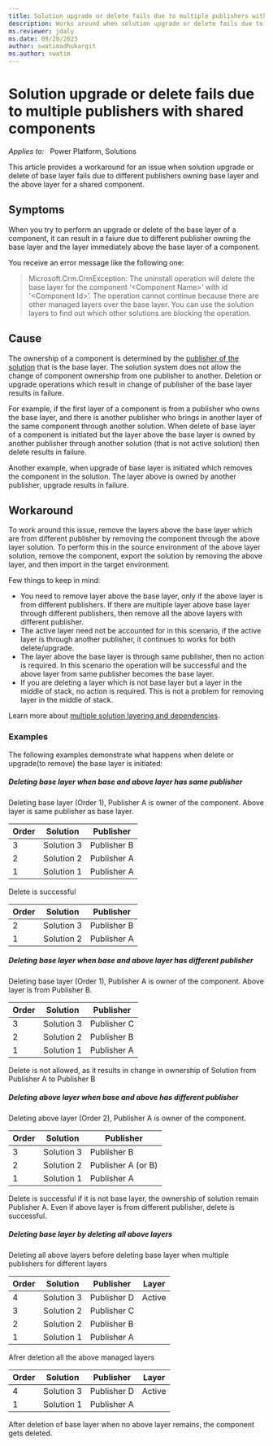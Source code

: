 ```yaml
---
title: Solution upgrade or delete fails due to multiple publishers with shared components
description: Works around when solution upgrade or delete fails due to multiple publishers with shared components
ms.reviewer: jdaly
ms.date: 09/20/2023
author: swatimadhukargit
ms.author: swatim
---
```

# Solution upgrade or delete fails due to multiple publishers with shared components

_Applies to:_ &nbsp; Power Platform, Solutions

This article provides a workaround for an issue when solution upgrade or delete of base layer fails due to different publishers owning base layer and the above layer for a shared component.

## Symptoms

When you try to perform an upgrade or delete of the base layer of a component, it can result in a faiure due to different publisher owning the base layer and the layer immediately above the base layer of a component.

You receive an error message like the following one:

> Microsoft.Crm.CrmException: The uninstall operation will delete the base layer for the component ‘&lt;Component Name&gt;’ with id '&lt;Component Id&gt;’. The operation cannot continue because there are other managed layers over the base layer. You can use the solution layers to find out which other solutions are blocking the operation.

## Cause

The ownership of a component is determined by the [publisher of the solution](/power-platform/alm/solution-concepts-alm#solution-publisher) that is the base layer. The solution system does not allow the change of component ownership from one publisher to another. Deletion or upgrade operations which result in change of publisher of the base layer results in failure.

For example, if the first layer of a component is from a publisher who owns the base layer, and there is another publisher who brings in another layer of the same component through another solution. When delete of base layer of a component is initiated but the layer above the base layer is owned by another publisher through another solution (that is not active solution) then delete results in failure.

Another example, when upgrade of base layer is initiated which removes the component in the solution. The layer above is owned by another publisher, upgrade results in failure.

## Workaround

To work around this issue, remove the layers above the base layer which are from different publisher by removing the component through the above layer solution. To perform this in the source environment of the above layer solution, remove the component, export the solution by removing the above layer, and then import in the target environment.

Few things to keep in mind:

- You need to remove layer above the base layer, only if the above layer is from different publishers. If there are multiple layer above base layer through different publishers, then remove all the above layers with different publisher.
- The active layer need not be accounted for in this scenario, if the active layer is through another publisher, it continues to works for both delete/upgrade.
- The layer above the base layer is through same publisher, then no action is required. In this scenario the operation will be successful and the above layer from same publisher becomes the base layer.
- If you are deleting a layer which is not base layer but a layer in the middle of stack, no action is required. This is not a problem for removing layer in the middle of stack.

Learn more about [multiple solution layering and dependencies](/power-platform/alm/organize-solutions#multiple-solution-layering-and-dependencies).

### Examples

The following examples demonstrate what happens when delete or upgrade(to remove) the base layer is initiated:

##### Deleting base layer when base and above layer has same publisher

Deleting base layer (Order 1), Publisher A is owner of the component. Above layer is same publisher as base layer.

|Order | Solution | Publisher|
|------|-------|--------|
|3| Solution 3 | Publisher B|
|2| Solution 2 | Publisher A|
|1| Solution 1 | Publisher A|

Delete is successful

|Order | Solution | Publisher|
|------|-------|--------|
|2| Solution 3 | Publisher B|
|1| Solution 2 | Publisher A|

##### Deleting base layer when base and above layer has different publisher

Deleting base layer (Order 1), Publisher A is owner of the component. Above layer is from Publisher B.

|Order | Solution | Publisher|
|------|-------|--------|
|3| Solution 3 | Publisher C|
|2| Solution 2 | Publisher B|
|1| Solution 1 | Publisher A|

Delete is not allowed, as it results in change in ownership of Solution from Publisher A to Publisher B

##### Deleting above layer when base and above has different publisher

Deleting above layer (Order 2), Publisher A is owner of the component.

|Order | Solution | Publisher|
|------|-------|--------|
|3| Solution 3 | Publisher B|
|2| Solution 2 | Publisher A (or B)|
|1| Solution 1 | Publisher A|

Delete is successful if it is not base layer, the ownership of solution remain Publisher A. Even if above layer is from different publisher, delete is successful.

##### Deleting base layer by deleting all above layers

Deleting all above layers before deleting base layer when multiple publishers for different layers

|Order | Solution | Publisher|Layer|
|------|-------|--------|-------|
|4| Solution 3 | Publisher D|Active
|3| Solution 2 | Publisher C|
|2| Solution 2 | Publisher B|
|1| Solution 1 | Publisher A|

Afrer deletion all the above managed layers

|Order | Solution | Publisher|Layer|
|------|-------|--------|-------|
|4| Solution 3 | Publisher D|Active
|1| Solution 1 | Publisher A|

After deletion of base layer when no above layer remains, the component gets deleted.

